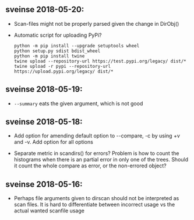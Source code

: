 ## sveinse 2018-05-20:

- Scan-files might not be properly parsed given the change in DirObj()

- Automatic script for uploading PyPi?

      python -m pip install --upgrade setuptools wheel
      python setup.py sdist bdist_wheel
      python -m pip install twine
      twine upload --repository-url https://test.pypi.org/legacy/ dist/*
      twine upload -r pypi --repository-url https://upload.pypi.org/legacy/ dist/*

## sveinse 2018-05-19:

- `--summary` eats the given argument, which is not good


## sveinse 2018-05-18:

- Add option for amending default option to --compare, -c by using +v and -v.
  Add option for all options

- Separate metric in scandirs() for errors? Problem is how to count
  the histograms when there is an partial error in only one of the trees.
  Should it count the whole compare as error, or the non-errored object?


## sveinse 2018-05-16:

- Perhaps file arguments given to dirscan should not be interpreted as scan
  files. It is hard to differentiate between incorrect usage vs the actual
  wanted scanfile usage
